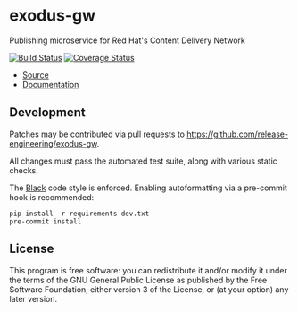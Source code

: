 exodus-gw
=========

Publishing microservice for Red Hat's Content Delivery Network

[![Build Status](https://travis-ci.org/release-engineering/exodus-gw.svg?branch=master)](https://travis-ci.org/release-engineering/exodus-gw)
[![Coverage Status](https://coveralls.io/repos/github/release-engineering/exodus-gw/badge.svg?branch=master)](https://coveralls.io/github/release-engineering/exodus-gw?branch=master)

- [Source](https://github.com/release-engineering/exodus-gw)
- [Documentation](https://release-engineering.github.io/exodus-gw/)


Development
-----------

Patches may be contributed via pull requests to
https://github.com/release-engineering/exodus-gw.

All changes must pass the automated test suite, along with various static
checks.

The [Black](https://black.readthedocs.io/) code style is enforced.
Enabling autoformatting via a pre-commit hook is recommended:

```
pip install -r requirements-dev.txt
pre-commit install
```


License
-------

This program is free software: you can redistribute it and/or modify
it under the terms of the GNU General Public License as published by
the Free Software Foundation, either version 3 of the License, or
(at your option) any later version.
